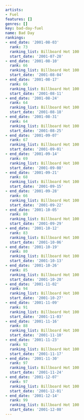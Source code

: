 ```yaml
---
artists:
- Fuel
features: []
genres: []
key: bad-day-fuel
name: Bad Day
rankings:
- end_date: '2001-08-03'
  rank: 73
  ranking_list: Billboard Hot 100
  start_date: '2001-07-28'
- end_date: '2001-08-10'
  rank: 66
  ranking_list: Billboard Hot 100
  start_date: '2001-08-04'
- end_date: '2001-08-17'
  rank: 66
  ranking_list: Billboard Hot 100
  start_date: '2001-08-11'
- end_date: '2001-08-24'
  rank: 64
  ranking_list: Billboard Hot 100
  start_date: '2001-08-18'
- end_date: '2001-08-31'
  rank: 64
  ranking_list: Billboard Hot 100
  start_date: '2001-08-25'
- end_date: '2001-09-07'
  rank: 67
  ranking_list: Billboard Hot 100
  start_date: '2001-09-01'
- end_date: '2001-09-14'
  rank: 69
  ranking_list: Billboard Hot 100
  start_date: '2001-09-08'
- end_date: '2001-09-21'
  rank: 68
  ranking_list: Billboard Hot 100
  start_date: '2001-09-15'
- end_date: '2001-09-28'
  rank: 66
  ranking_list: Billboard Hot 100
  start_date: '2001-09-22'
- end_date: '2001-10-05'
  rank: 80
  ranking_list: Billboard Hot 100
  start_date: '2001-09-29'
- end_date: '2001-10-12'
  rank: 83
  ranking_list: Billboard Hot 100
  start_date: '2001-10-06'
- end_date: '2001-10-19'
  rank: 80
  ranking_list: Billboard Hot 100
  start_date: '2001-10-13'
- end_date: '2001-10-26'
  rank: 85
  ranking_list: Billboard Hot 100
  start_date: '2001-10-20'
- end_date: '2001-11-02'
  rank: 94
  ranking_list: Billboard Hot 100
  start_date: '2001-10-27'
- end_date: '2001-11-09'
  rank: 91
  ranking_list: Billboard Hot 100
  start_date: '2001-11-03'
- end_date: '2001-11-16'
  rank: 88
  ranking_list: Billboard Hot 100
  start_date: '2001-11-10'
- end_date: '2001-11-23'
  rank: 92
  ranking_list: Billboard Hot 100
  start_date: '2001-11-17'
- end_date: '2001-11-30'
  rank: 97
  ranking_list: Billboard Hot 100
  start_date: '2001-11-24'
- end_date: '2001-12-07'
  rank: 97
  ranking_list: Billboard Hot 100
  start_date: '2001-12-01'
- end_date: '2001-12-14'
  rank: 99
  ranking_list: Billboard Hot 100
  start_date: '2001-12-08'
---
```


